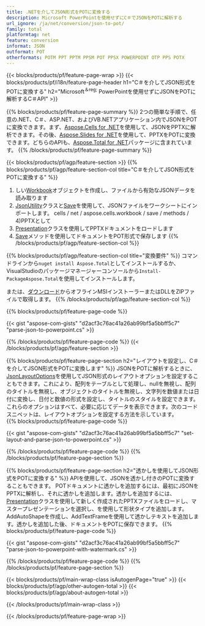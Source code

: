 ```yaml
---
title: .NETを介してJSON形式をPOTに変換する
description: Microsoft PowerPointを使用せずにC＃でJSONをPOTに解析する
url_ignore: /ja/net/conversion/json-to-pot/
family: total
platformtag: net
feature: conversion
informat: JSON
outformat: POT
otherformats: POTM PPT PPTM PPSM POT PPSX POWERPOINT OTP PPS POTX
---
```

{{< blocks/products/pf/feature-page-wrap >}}
{{< blocks/products/pf/i18n/feature-page-header h1="C＃を介してJSON形式をPOTに変換する" h2="Microsoft<sup>＆reg;</sup> PowerPointを使用せずにJSONをPOTに解析するC＃API" >}}

{{% blocks/products/pf/feature-page-summary %}}
2つの簡単な手順で、任意の.NET、C＃、ASP.NET、およびVB.NETアプリケーション内でJSONをPOTに変換できます。まず、[Aspose.Cells for .NET](https://products.aspose.com/cells/net/)を使用して、JSONをPPTXに解析できます。その後、[Aspose.Slides for .NET](https://products.aspose.com/slides/net/)を使用して、PPTXをPOTに変換できます。どちらのAPIも、[Aspose.Total for .NET](https://products.aspose.com/total/net/)パッケージに含まれています。
{{% /blocks/products/pf/feature-page-summary  %}}

{{< blocks/products/pf/agp/feature-section >}}
{{% blocks/products/pf/agp/feature-section-col title="C＃を介してJSON形式をPOTに変換する" %}}
1. しい[Workbook](https://reference.aspose.com/cells/net/aspose.cells/workbook)オブジェクトを作成し、ファイルから有効なJSONデータを読み取ります
2. [JsonUtility](https://reference.aspose.com/cells/net/aspose.cells.utility/jsonutility)クラスと[Save](https://reference.aspose.com/)を使用して、JSONファイルをワークシートにインポートします。 cells / net / aspose.cells.workbook / save / methods / 4)PPTXとして
3. [Presentation](https://reference.aspose.com/slides/net/aspose.slides/presentation)クラスを使用してPPTXドキュメントをロードします
4. [Save](https://reference.aspose.com/slides/net/aspose.slides.presentation/save/methods/5)メソッドを使用してドキュメントをPOT形式で保存します
{{% /blocks/products/pf/agp/feature-section-col %}}

{{% blocks/products/pf/agp/feature-section-col title="変換要件" %}}
コマンドラインから```nuget install Aspose.Total```としてインストールするか、VisualStudioのパッケージマネージャーコンソールから```Install-PackageAspose.Total```を使用してインストールします。

または、[ダウンロード](https://releases.aspose.com/total/net)からオフラインMSIインストーラーまたはDLLをZIPファイルで取得します。
{{% /blocks/products/pf/agp/feature-section-col %}}

{{% blocks/products/pf/feature-page-code %}}

{{< gist "aspose-com-gists" "d2acf3c76ac41a26ab99bf5a5bbff5c7" "parse-json-to-powerpoint.cs" >}}


{{% /blocks/products/pf/feature-page-code %}}
{{< /blocks/products/pf/agp/feature-section >}}

{{% blocks/products/pf/feature-page-section  h2="レイアウトを設定し、C＃を介してJSON形式をPOTに変換します" %}}
JSONをPOTに解析するときに、[JsonLayoutOptions](https://reference.aspose.com/cells/net/aspose.cells.utility/jsonlayoutoptions)を使用してJSON形式のレイアウトオプションを設定することもできます。これにより、配列をテーブルとして処理し、nullを無視し、配列のタイトルを無視し、オブジェクトのタイトルを無視し、文字列を数値または日付に変換し、日付と数値の形式を設定し、タイトルのスタイルを設定できます。これらのオプションはすべて、必要に応じてデータを表示できます。次のコードスニペットは、レイアウトオプションを設定する方法を示しています。  
{{% blocks/products/pf/feature-page-code %}}

{{< gist "aspose-com-gists" "d2acf3c76ac41a26ab99bf5a5bbff5c7" "set-layout-and-parse-json-to-powerpoint.cs" >}}

{{% /blocks/products/pf/feature-page-code  %}}
{{% /blocks/products/pf/feature-page-section %}}

{{% blocks/products/pf/feature-page-section  h2="透かしを使用してJSON形式をPOTに変換する" %}}
APIを使用して、JSONを透かし付きのPOTに変換することもできます。 POTドキュメントに透かしを追加するには、最初にJSONをPPTXに解析し、それに透かしを追加します。透かしを追加するには、[Presentation](https://reference.aspose.com/slides/net/aspose.slides/presentation)クラスを使用して新しく作成されたPPTXファイルをロードし、マスタープレゼンテーションを選択し、を使用して形状タイプを追加します。 AddAutoShapeを作成し、AddTextFrameを使用して透かしテキストを追加します。透かしを追加した後、ドキュメントをPOTに保存できます。 
{{% blocks/products/pf/feature-page-code %}}

{{< gist "aspose-com-gists" "d2acf3c76ac41a26ab99bf5a5bbff5c7" "parse-json-to-powerpoint-with-watermark.cs" >}}

{{% /blocks/products/pf/feature-page-code  %}}
{{% /blocks/products/pf/feature-page-section %}}

{{< blocks/products/pf/main-wrap-class isAutogenPage="true" >}}
{{< blocks/products/pf/agp/other-autogen-total >}}
{{< blocks/products/pf/agp/about-autogen-total >}}

{{< /blocks/products/pf/main-wrap-class >}}

{{< /blocks/products/pf/feature-page-wrap >}}